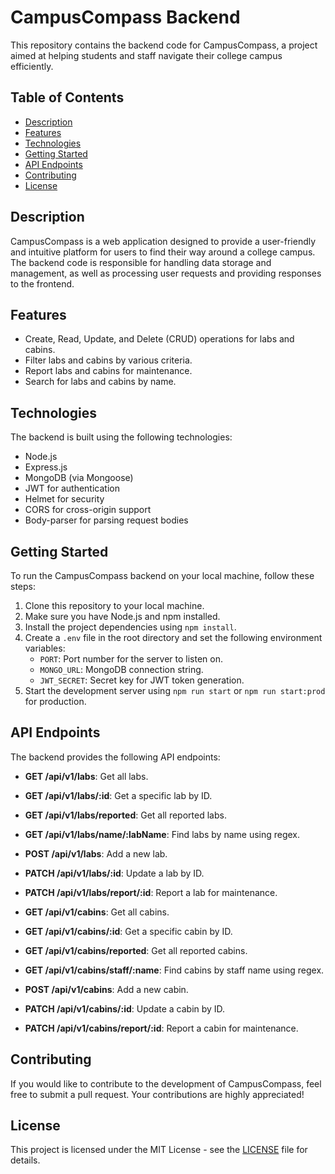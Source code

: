 # CampusCompass Backend

This repository contains the backend code for CampusCompass, a project aimed at helping students and staff navigate their college campus efficiently.

## Table of Contents

- [Description](#description)
- [Features](#features)
- [Technologies](#technologies)
- [Getting Started](#getting-started)
- [API Endpoints](#api-endpoints)
- [Contributing](#contributing)
- [License](#license)

## Description

CampusCompass is a web application designed to provide a user-friendly and intuitive platform for users to find their way around a college campus. The backend code is responsible for handling data storage and management, as well as processing user requests and providing responses to the frontend.

## Features

- Create, Read, Update, and Delete (CRUD) operations for labs and cabins.
- Filter labs and cabins by various criteria.
- Report labs and cabins for maintenance.
- Search for labs and cabins by name.

## Technologies

The backend is built using the following technologies:

- Node.js
- Express.js
- MongoDB (via Mongoose)
- JWT for authentication
- Helmet for security
- CORS for cross-origin support
- Body-parser for parsing request bodies

## Getting Started

To run the CampusCompass backend on your local machine, follow these steps:

1. Clone this repository to your local machine.
2. Make sure you have Node.js and npm installed.
3. Install the project dependencies using `npm install`.
4. Create a `.env` file in the root directory and set the following environment variables:
   - `PORT`: Port number for the server to listen on.
   - `MONGO_URL`: MongoDB connection string.
   - `JWT_SECRET`: Secret key for JWT token generation.
5. Start the development server using `npm run start` or `npm run start:prod` for production.

## API Endpoints

The backend provides the following API endpoints:

- **GET /api/v1/labs**: Get all labs.
- **GET /api/v1/labs/:id**: Get a specific lab by ID.
- **GET /api/v1/labs/reported**: Get all reported labs.
- **GET /api/v1/labs/name/:labName**: Find labs by name using regex.
- **POST /api/v1/labs**: Add a new lab.
- **PATCH /api/v1/labs/:id**: Update a lab by ID.
- **PATCH /api/v1/labs/report/:id**: Report a lab for maintenance.

- **GET /api/v1/cabins**: Get all cabins.
- **GET /api/v1/cabins/:id**: Get a specific cabin by ID.
- **GET /api/v1/cabins/reported**: Get all reported cabins.
- **GET /api/v1/cabins/staff/:name**: Find cabins by staff name using regex.
- **POST /api/v1/cabins**: Add a new cabin.
- **PATCH /api/v1/cabins/:id**: Update a cabin by ID.
- **PATCH /api/v1/cabins/report/:id**: Report a cabin for maintenance.

## Contributing

If you would like to contribute to the development of CampusCompass, feel free to submit a pull request. Your contributions are highly appreciated!

## License

This project is licensed under the MIT License - see the [LICENSE](LICENSE) file for details.